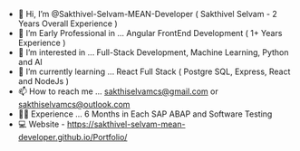 - 👋 Hi, I’m @Sakthivel-Selvam-MEAN-Developer ( Sakthivel Selvam - 2 Years Overall Experience )
- 💞️ I’m Early Professional in ... Angular FrontEnd Development ( 1+ Years Experience )
- 👀 I’m interested in ... Full-Stack Development, Machine Learning, Python and AI
- 🌱 I’m currently learning ... React Full Stack ( Postgre SQL, Express, React and NodeJs )
- 📫 How to reach me ... sakthiselvamcs@gmail.com or sakthiselvamcs@outlook.com
- 🧑‍💼 Experience ... 6 Months in Each SAP ABAP and Software Testing
- 💻 Website - https://sakthivel-selvam-mean-developer.github.io/Portfolio/

<!---
Sakthivel-Selvam-MEAN-Developer/Sakthivel-Selvam-MEAN-Developer is a ✨ special ✨ repository because its `README.md` (this file) appears on your GitHub profile.
You can click the Preview link to take a look at your changes.
--->
